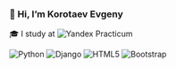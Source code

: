### 👋 Hi, I’m Korotaev Evgeny

🎓 I study at ![Yandex Practicum](https://practicum.yandex.ru/backend-developer/)

![Python](https://img.shields.io/badge/python-3670A0?style=for-the-badge&logo=python&logoColor=ffdd54)
![Django](https://img.shields.io/badge/django-%23092E20.svg?style=for-the-badge&logo=django&logoColor=white)
![HTML5](https://img.shields.io/badge/html5-%23E34F26.svg?style=for-the-badge&logo=html5&logoColor=white)
![Bootstrap](https://img.shields.io/badge/bootstrap-%23563D7C.svg?style=for-the-badge&logo=bootstrap&logoColor=white)

<!---
EugeneVegas/EugeneVegas is a ✨ special ✨ repository because its `README.md` (this file) appears on your GitHub profile.
You can click the Preview link to take a look at your changes.
## 👀 I’m interested in Python development
- 💞️ I’m looking to collaborate on ...
- 📫 How to reach me ...
--->
